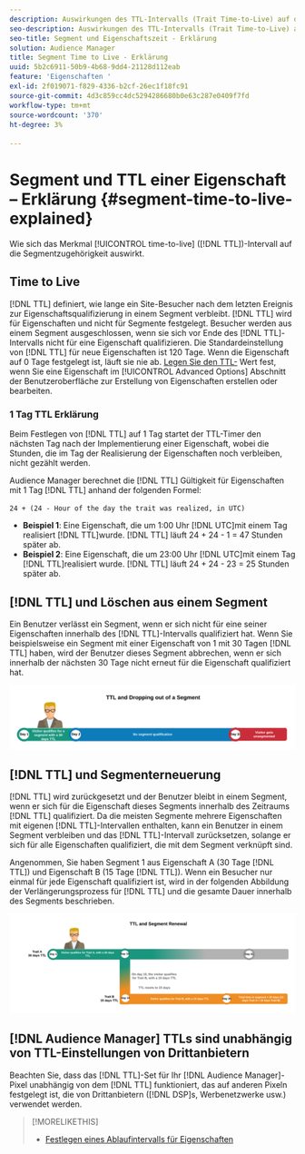 ```yaml
---
description: Auswirkungen des TTL-Intervalls (Trait Time-to-Live) auf die Segmentzugehörigkeit.
seo-description: Auswirkungen des TTL-Intervalls (Trait Time-to-Live) auf die Segmentzugehörigkeit.
seo-title: Segment und Eigenschaftszeit - Erklärung
solution: Audience Manager
title: Segment Time to Live - Erklärung
uuid: 5b2c6911-50b9-4b68-9dd4-21128d112eab
feature: 'Eigenschaften '
exl-id: 2f019071-f829-4336-b2cf-26ec1f18fc91
source-git-commit: 4d3c859cc4dc5294286680b0e63c287e0409f7fd
workflow-type: tm+mt
source-wordcount: '370'
ht-degree: 3%

---
```


# Segment und TTL einer Eigenschaft – Erklärung {#segment-time-to-live-explained}

Wie sich das Merkmal [!UICONTROL time-to-live] ([!DNL TTL])-Intervall auf die Segmentzugehörigkeit auswirkt.

<!-- segment-ttl-explained.xml -->

## Time to Live

[!DNL TTL] definiert, wie lange ein Site-Besucher nach dem letzten Ereignis zur Eigenschaftsqualifizierung in einem Segment verbleibt. [!DNL TTL] wird für Eigenschaften und nicht für Segmente festgelegt. Besucher werden aus einem Segment ausgeschlossen, wenn sie sich vor Ende des [!DNL TTL]-Intervalls nicht für eine Eigenschaft qualifizieren. Die Standardeinstellung von [!DNL TTL] für neue Eigenschaften ist 120 Tage. Wenn die Eigenschaft auf 0 Tage festgelegt ist, läuft sie nie ab. [Legen Sie den TTL-](../../features/traits/create-onboarded-rule-based-traits.md#set-expiration-interval) Wert fest, wenn Sie eine Eigenschaft im  [!UICONTROL Advanced Options] Abschnitt der Benutzeroberfläche zur Erstellung von Eigenschaften erstellen oder bearbeiten.

### 1 Tag TTL Erklärung

Beim Festlegen von [!DNL TTL] auf 1 Tag startet der TTL-Timer den nächsten Tag nach der Implementierung einer Eigenschaft, wobei die Stunden, die im Tag der Realisierung der Eigenschaften noch verbleiben, nicht gezählt werden.

Audience Manager berechnet die [!DNL TTL] Gültigkeit für Eigenschaften mit 1 Tag [!DNL TTL] anhand der folgenden Formel:

`24 + (24 - Hour of the day the trait was realized, in UTC)`

* **Beispiel 1**: Eine Eigenschaft, die um 1:00 Uhr  [!DNL UTC]mit einem Tag realisiert  [!DNL TTL]wurde. [!DNL TTL] läuft 24 + 24 - 1 = 47 Stunden später ab.
* **Beispiel 2**: Eine Eigenschaft, die um 23:00 Uhr  [!DNL UTC]mit einem Tag  [!DNL TTL]realisiert wurde. [!DNL TTL] läuft 24 + 24 - 23 = 25 Stunden später ab.

## [!DNL TTL] und Löschen aus einem Segment

Ein Benutzer verlässt ein Segment, wenn er sich nicht für eine seiner Eigenschaften innerhalb des [!DNL TTL]-Intervalls qualifiziert hat. Wenn Sie beispielsweise ein Segment mit einer Eigenschaft von 1 mit 30 Tagen [!DNL TTL] haben, wird der Benutzer dieses Segment abbrechen, wenn er sich innerhalb der nächsten 30 Tage nicht erneut für die Eigenschaft qualifiziert hat.

![](assets/ttl-explained.png)

## [!DNL TTL] und Segmenterneuerung

[!DNL TTL] wird zurückgesetzt und der Benutzer bleibt in einem Segment, wenn er sich für die Eigenschaft dieses Segments innerhalb des Zeitraums [!DNL TTL] qualifiziert. Da die meisten Segmente mehrere Eigenschaften mit eigenen [!DNL TTL]-Intervallen enthalten, kann ein Benutzer in einem Segment verbleiben und das [!DNL TTL]-Intervall zurücksetzen, solange er sich für alle Eigenschaften qualifiziert, die mit dem Segment verknüpft sind.

Angenommen, Sie haben Segment 1 aus Eigenschaft A (30 Tage [!DNL TTL]) und Eigenschaft B (15 Tage [!DNL TTL]). Wenn ein Besucher nur einmal für jede Eigenschaft qualifiziert ist, wird in der folgenden Abbildung der Verlängerungsprozess für [!DNL TTL] und die gesamte Dauer innerhalb des Segments beschrieben.

![](assets/ttl-renewal.png)

## [!DNL Audience Manager] TTLs sind unabhängig von TTL-Einstellungen von Drittanbietern

Beachten Sie, dass das [!DNL TTL]-Set für Ihr [!DNL Audience Manager]-Pixel unabhängig von dem [!DNL TTL] funktioniert, das auf anderen Pixeln festgelegt ist, die von Drittanbietern ([!DNL DSP]s, Werbenetzwerke usw.) verwendet werden.

>[!MORELIKETHIS]
>
>* [Festlegen eines Ablaufintervalls für Eigenschaften](../../features/traits/create-onboarded-rule-based-traits.md#set-expiration-interval)

